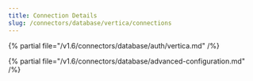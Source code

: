 ```yaml
---
title: Connection Details
slug: /connectors/database/vertica/connections
---
```


{% partial file="/v1.6/connectors/database/auth/vertica.md" /%}

{% partial file="/v1.6/connectors/database/advanced-configuration.md" /%}